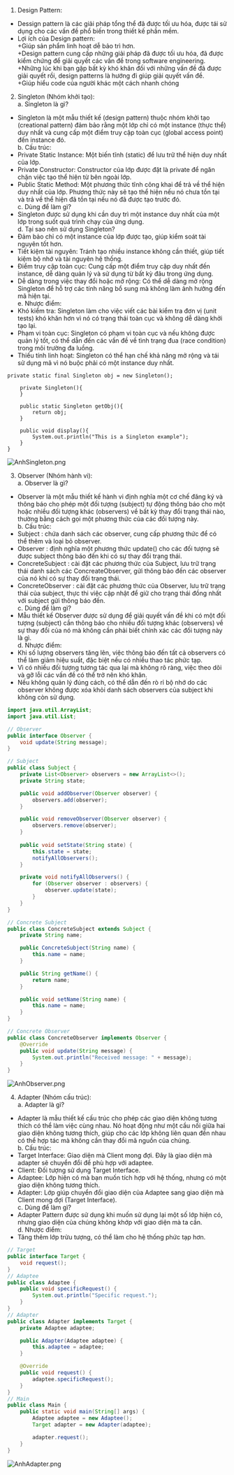 1. Design Pattern:
- Dessign pattern là các giải pháp tổng thể đã được tối ưu hóa, được tái sử dụng cho các vấn đề phổ biến trong thiết kế phần mềm.  
- Lợi ích của Design pattern:  
+Giúp sản phẩm linh hoạt dễ bảo trì hơn.  
+Design pattern cung cấp những giải pháp đã được tối ưu hóa, đã được kiểm chứng để giải quyết các vấn đề trong software engineering.  
+Những lúc khi bạn gặp bất kỳ khó khăn đối với những vấn đề đã được giải quyết rồi, design patterns là hướng đi giúp giải quyết vấn đề.  
+Giúp hiểu code của người khác một cách nhanh chóng

2. Singleton (Nhóm khởi tạo):  
a. Singleton là gì?  
- Singleton là một mẫu thiết kế (design pattern) thuộc nhóm khởi tạo (creational pattern) đảm bảo rằng một lớp chỉ có một instance (thực thể) duy nhất và cung cấp một điểm truy cập toàn cục (global access point) đến instance đó.  
b. Cấu trúc:
- Private Static Instance: Một biến tĩnh (static) để lưu trữ thể hiện duy nhất của lớp.  
- Private Constructor: Constructor của lớp được đặt là private để ngăn chặn việc tạo thể hiện từ bên ngoài lớp.  
- Public Static Method: Một phương thức tĩnh công khai để trả về thể hiện duy nhất của lớp. Phương thức này sẽ tạo thể hiện nếu nó chưa tồn tại và trả về thể hiện đã tồn tại nếu nó đã được tạo trước đó.  
c. Dùng để làm gì?  
- Singleton được sử dụng khi cần duy trì một instance duy nhất của một lớp trong suốt quá trình chạy của ứng dụng.  
d. Tại sao nên sử dụng Singleton?  
- Đảm bảo chỉ có một instance của lớp được tạo, giúp kiểm soát tài nguyên tốt hơn.  
- Tiết kiệm tài nguyên: Tránh tạo nhiều instance không cần thiết, giúp tiết kiệm bộ nhớ và tài nguyên hệ thống.  
- Điểm truy cập toàn cục: Cung cấp một điểm truy cập duy nhất đến instance, dễ dàng quản lý và sử dụng từ bất kỳ đâu trong ứng dụng.
- Dễ dàng trong việc thay đổi hoặc mở rộng: Có thể dễ dàng mở rộng Singleton để hỗ trợ các tính năng bổ sung mà không làm ảnh hưởng đến mã hiện tại.  
e. Nhược điểm:  
- Khó kiểm tra: Singleton làm cho việc viết các bài kiểm tra đơn vị (unit tests) khó khăn hơn vì nó có trạng thái toàn cục và không dễ dàng khởi tạo lại.  
- Phạm vi toàn cục: Singleton có phạm vi toàn cục và nếu không được quản lý tốt, có thể dẫn đến các vấn đề về tình trạng đua (race condition) trong môi trường đa luồng.  
- Thiếu tính linh hoạt: Singleton có thể hạn chế khả năng mở rộng và tái sử dụng mã vì nó buộc phải có một instance duy nhất.  

```public class Singleton {
private static final Singleton obj = new Singleton();

    private Singleton(){
    }

    public static Singleton getObj(){
        return obj;
    }

    public void display(){
        System.out.println("This is a Singleton example");
    }
}
```
![AnhSingleton.png](AnhSingleton.png)

3. Observer (Nhóm hành vi):  
a. Observer là gì?
- Observer là một mẫu thiết kế hành vi định nghĩa một cơ chế đăng ký và thông báo cho phép một đối tượng (subject) tự động thông báo cho một hoặc nhiều đối tượng khác (observers) về bất kỳ thay đổi trạng thái nào, thường bằng cách gọi một phương thức của các đối tượng này.  
b. Cấu trúc:
- Subject : chứa danh sách các observer,  cung cấp phương thức để có thể thêm và loại bỏ observer.
- Observer : định nghĩa một phương thức update() cho các đối tượng sẽ được subject thông báo đến khi có sự thay đổi trạng thái.
- ConcreteSubject : cài đặt các phương thức của Subject, lưu trữ trạng thái danh sách các ConcreateObserver, gửi thông báo đến các observer của nó khi có sự thay đổi trạng thái.  
- ConcreteObserver : cài đặt các phương thức của Observer, lưu trữ trạng thái của subject, thực thi việc cập nhật để giữ cho trạng thái đồng nhất với subject gửi thông báo đến.  
c. Dùng để làm gì?
- Mẫu thiết kế Observer được sử dụng để giải quyết vấn đề khi có một đối tượng (subject) cần thông báo cho nhiều đối tượng khác (observers) về sự thay đổi của nó mà không cần phải biết chính xác các đối tượng này là gì.  
d. Nhược điểm:
- Khi số lượng observers tăng lên, việc thông báo đến tất cả observers có thể làm giảm hiệu suất, đặc biệt nếu có nhiều thao tác phức tạp.  
- Vì có nhiều đối tượng tương tác qua lại mà không rõ ràng, việc theo dõi và gỡ lỗi các vấn đề có thể trở nên khó khăn.  
- Nếu không quản lý đúng cách, có thể dẫn đến rò rỉ bộ nhớ do các observer không được xóa khỏi danh sách observers của subject khi không còn sử dụng.  

```java
import java.util.ArrayList;
import java.util.List;

// Observer
public interface Observer {
    void update(String message);
}

// Subject
public class Subject {
    private List<Observer> observers = new ArrayList<>();
    private String state;

    public void addObserver(Observer observer) {
        observers.add(observer);
    }

    public void removeObserver(Observer observer) {
        observers.remove(observer);
    }
    
    public void setState(String state) {
        this.state = state;
        notifyAllObservers();
    }

    private void notifyAllObservers() {
        for (Observer observer : observers) {
            observer.update(state);
        }
    }
}

// Concrete Subject
public class ConcreteSubject extends Subject {
    private String name;

    public ConcreteSubject(String name) {
        this.name = name;
    }

    public String getName() {
        return name;
    }

    public void setName(String name) {
        this.name = name;
    }
}

// Concrete Observer
public class ConcreteObserver implements Observer {
    @Override
    public void update(String message) {
        System.out.println("Received message: " + message);
    }
}
```
![AnhObserver.png](AnhObserver.png)

4. Adapter (Nhóm cấu trúc):  
a. Adapter là gì?  
- Adapter là mẫu thiết kế cấu trúc cho phép các giao diện không tương thích có thể làm việc cùng nhau. Nó hoạt động như một cầu nối giữa hai giao diện không tương thích, giúp cho các lớp không liên quan đến nhau có thể hợp tác mà không cần thay đổi mã nguồn của chúng.  
b. Cấu trúc:
- Target Interface: Giao diện mà Client mong đợi. Đây là giao diện mà adapter sẽ chuyển đổi để phù hợp với adaptee.  
- Client: Đối tượng sử dụng Target Interface.  
- Adaptee: Lớp hiện có mà bạn muốn tích hợp với hệ thống, nhưng có một giao diện không tương thích.  
- Adapter: Lớp giúp chuyển đổi giao diện của Adaptee sang giao diện mà Client mong đợi (Target Interface).  
c. Dùng để làm gì?
- Adapter Pattern được sử dụng khi muốn sử dụng lại một số lớp hiện có, nhưng giao diện của chúng không khớp với giao diện mà ta cần.  
d. Nhược điểm:
- Tăng thêm lớp trừu tượng, có thể làm cho hệ thống phức tạp hơn.
```java
// Target
public interface Target {
    void request();
}
// Adaptee
public class Adaptee {
    public void specificRequest() {
        System.out.println("Specific request.");
    }
}
// Adapter
public class Adapter implements Target {
    private Adaptee adaptee;

    public Adapter(Adaptee adaptee) {
        this.adaptee = adaptee;
    }

    @Override
    public void request() {
        adaptee.specificRequest();
    }
}
// Main
public class Main {
    public static void main(String[] args) {
        Adaptee adaptee = new Adaptee();
        Target adapter = new Adapter(adaptee);

        adapter.request();  
    }
}
```

![AnhAdapter.png](AnhAdapter.png)
